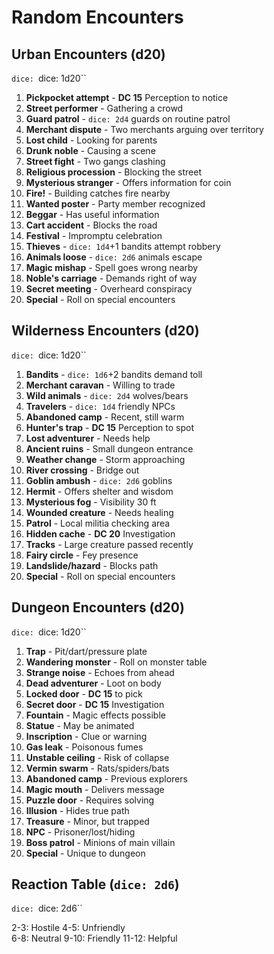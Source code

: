 # Random Encounters

## Urban Encounters (d20)
`dice: `dice: 1d20``

1. **Pickpocket attempt** - **DC 15** Perception to notice
2. **Street performer** - Gathering a crowd
3. **Guard patrol** - `dice: 2d4` guards on routine patrol
4. **Merchant dispute** - Two merchants arguing over territory
5. **Lost child** - Looking for parents
6. **Drunk noble** - Causing a scene
7. **Street fight** - Two gangs clashing
8. **Religious procession** - Blocking the street
9. **Mysterious stranger** - Offers information for coin
10. **Fire!** - Building catches fire nearby
11. **Wanted poster** - Party member recognized
12. **Beggar** - Has useful information
13. **Cart accident** - Blocks the road
14. **Festival** - Impromptu celebration
15. **Thieves** - `dice: 1d4`+1 bandits attempt robbery
16. **Animals loose** - `dice: 2d6` animals escape
17. **Magic mishap** - Spell goes wrong nearby
18. **Noble's carriage** - Demands right of way
19. **Secret meeting** - Overheard conspiracy
20. **Special** - Roll on special encounters

## Wilderness Encounters (d20)
`dice: `dice: 1d20``

1. **Bandits** - `dice: 1d6`+2 bandits demand toll
2. **Merchant caravan** - Willing to trade
3. **Wild animals** - `dice: 2d4` wolves/bears
4. **Travelers** - `dice: 1d4` friendly NPCs
5. **Abandoned camp** - Recent, still warm
6. **Hunter's trap** - **DC 15** Perception to spot
7. **Lost adventurer** - Needs help
8. **Ancient ruins** - Small dungeon entrance
9. **Weather change** - Storm approaching
10. **River crossing** - Bridge out
11. **Goblin ambush** - `dice: 2d6` goblins
12. **Hermit** - Offers shelter and wisdom
13. **Mysterious fog** - Visibility 30 ft
14. **Wounded creature** - Needs healing
15. **Patrol** - Local militia checking area
16. **Hidden cache** - **DC 20** Investigation
17. **Tracks** - Large creature passed recently
18. **Fairy circle** - Fey presence
19. **Landslide/hazard** - Blocks path
20. **Special** - Roll on special encounters

## Dungeon Encounters (d20)
`dice: `dice: 1d20``

1. **Trap** - Pit/dart/pressure plate
2. **Wandering monster** - Roll on monster table
3. **Strange noise** - Echoes from ahead
4. **Dead adventurer** - Loot on body
5. **Locked door** - **DC 15** to pick
6. **Secret door** - **DC 15** Investigation
7. **Fountain** - Magic effects possible
8. **Statue** - May be animated
9. **Inscription** - Clue or warning
10. **Gas leak** - Poisonous fumes
11. **Unstable ceiling** - Risk of collapse
12. **Vermin swarm** - Rats/spiders/bats
13. **Abandoned camp** - Previous explorers
14. **Magic mouth** - Delivers message
15. **Puzzle door** - Requires solving
16. **Illusion** - Hides true path
17. **Treasure** - Minor, but trapped
18. **NPC** - Prisoner/lost/hiding
19. **Boss patrol** - Minions of main villain
20. **Special** - Unique to dungeon

## Reaction Table (`dice: 2d6`)
`dice: `dice: 2d6``

2-3: Hostile
4-5: Unfriendly  
6-8: Neutral
9-10: Friendly
11-12: Helpful
